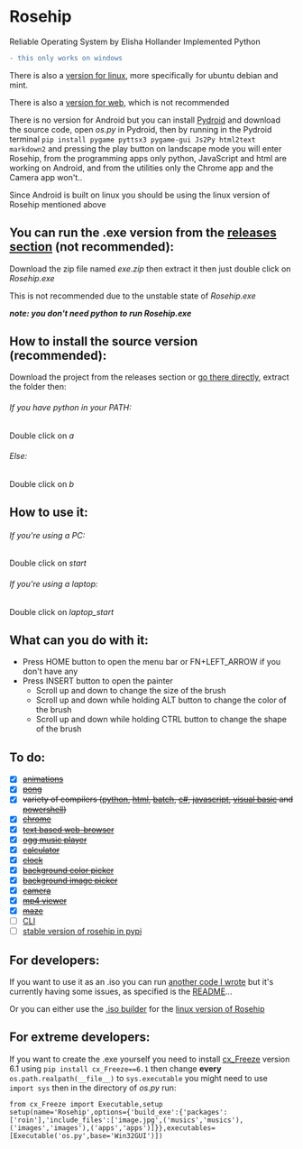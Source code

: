 # Rosehip
Reliable Operating System by Elisha Hollander Implemented Python

```diff
- this only works on windows
```
There is also a [version for linux](https://github.com/CITUR-OS/Rosehip-L), more specifically for ubuntu debian and mint.

There is also a [version for web](https://github.com/CITUR-OS/Rosehip-repl), which is not recommended

There is no version for Android but you can install [Pydroid](https://play.google.com/store/apps/details?id=ru.iiec.pydroid3) and download the source code, open _os.py_ in Pydroid, then by running in the Pydroid terminal `pip install pygame pyttsx3 pygame-gui Js2Py html2text markdown2` and pressing the play button on landscape mode you will enter Rosehip, from the programming apps only python, JavaScript and html are working on Android, and from the utilities only the Chrome app and the Camera app won't..

Since Android is built on linux you should be using the linux version of Rosehip mentioned above

## You can run the .exe version from the [releases section](https://github.com/CITUR-OS/Rosehip/releases) (not recommended):

Download the zip file named _exe.zip_ then extract it then just double click on _Rosehip.exe_

This is not recommended due to the unstable state of _Rosehip.exe_

___note: you don't need python to run Rosehip.exe___

## How to install the source version (recommended):

Download the project from the releases section or [go there directly](https://github.com/CITUR-OS/Rosehip/releases), extract the folder then:
###### If you have python in your PATH:
Double click on _a_
###### Else:
Double click on _b_
## How to use it:
###### If you're using a PC:

Double click on _start_

###### If you're using a laptop:

Double click on _laptop_start_

## What can you do with it:

* Press HOME button to open the menu bar or FN+LEFT_ARROW if you don't have any
* Press INSERT button to open the painter
  * Scroll up and down to change the size of the brush
  * Scroll up and down while holding ALT button to change the color of the brush
  * Scroll up and down while holding CTRL button to change the shape of the brush


## To do:
- [x] ~~[animations](https://en.wikipedia.org/wiki/Stop_motion)~~
- [x] ~~[pong](https://en.wikipedia.org/wiki/Pong)~~
- [x] ~~variety of compilers ([python](https://www.python.org/), [html](https://en.wikipedia.org/wiki/HTML), [batch](https://en.wikipedia.org/wiki/Batch_file), [c#](https://docs.microsoft.com/en-us/dotnet/csharp/), [javascript](https://www.javascript.com/), [visual basic](https://docs.microsoft.com/en-us/dotnet/visual-basic/) and [powershell](https://docs.microsoft.com/en-us/powershell/scripting/overview?view=powershell-7))~~
- [x] ~~[chrome](https://en.wikipedia.org/wiki/Google_Chrome)~~
- [x] ~~[text based web-browser](https://en.wikipedia.org/wiki/Text-based_web_browser)~~
- [x] ~~[ogg music player](https://en.wikipedia.org/wiki/Ogg)~~
- [x] ~~[calculator](https://en.wikipedia.org/wiki/Calculator)~~
- [x] ~~[clock](https://en.wikipedia.org/wiki/Clock)~~
- [x] ~~[background color picker](https://en.wikipedia.org/wiki/Wallpaper_(computing))~~
- [x] ~~[background image picker](https://en.wikipedia.org/wiki/Wallpaper_(computing))~~
- [x] ~~[camera](https://en.wikipedia.org/wiki/Camera)~~
- [x] ~~[mp4 viewer](https://en.wikipedia.org/wiki/MPEG-4_Part_14)~~
- [x] ~~[maze](https://en.wikipedia.org/wiki/Maze)~~
- [ ] [CLI](https://en.wikipedia.org/wiki/Command-line_interface)
- [ ] [stable version of rosehip in pypi](https://pypi.org/project/rosehip/)

## For developers:

If you want to use it as an .iso you can run [another code I wrote](https://github.com/CITUR-OS/CITUR) but it's currently having some issues, as specified is the [README](https://github.com/CITUR-OS/CITUR/blob/master/README.md)...

Or you can either use the [.iso builder](https://github.com/CITUR-OS/CITUR-L) for the [linux version of Rosehip](https://github.com/CITUR-OS/Rosehip-L)

## For extreme developers:

If you want to create the .exe yourself you need to install [cx_Freeze](https://cx-freeze.readthedocs.io/en/latest/) version 6.1 using `pip install cx_Freeze==6.1` then change __every__ `os.path.realpath(__file__)` to `sys.executable` you might need to use `import sys` then in the directory of _os.py_ run:
```python3
from cx_Freeze import Executable,setup
setup(name='Rosehip',options={'build_exe':{'packages':['roin'],'include_files':['image.jpg',('musics','musics'),('images','images'),('apps','apps')]}},executables=[Executable('os.py',base='Win32GUI')])
```
